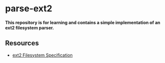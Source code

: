 # parse-ext2

#### This repository is for learning and contains a simple implementation of an ext2 filesystem parser. 

## Resources
- [ext2 Filesystem Specification](https://www.nongnu.org/ext2-doc/ext2.html)
